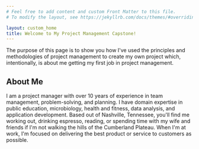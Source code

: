 ```yaml
---
# Feel free to add content and custom Front Matter to this file.
# To modify the layout, see https://jekyllrb.com/docs/themes/#overriding-theme-defaults

layout: custom_home
title: Welcome to My Project Management Capstone!
---
```


The purpose of this page is to show you how I've used the principles and methodologies of project management to create my own project which, intentionally, is about me getting my first job in project management. 

## About Me

I am a project manager with over 10 years of experience in team management, problem-solving, and planning. I have domain expertise in public education, microbiology, health and fitness, data analysis, and application development. Based out of Nashville, Tennessee, you'll find me working out, drinking espresso, reading, or spending time with my wife and friends if I'm not walking the hills of the Cumberland Plateau. When I'm at work, I'm focused on delivering the best product or service to customers as possible. 


